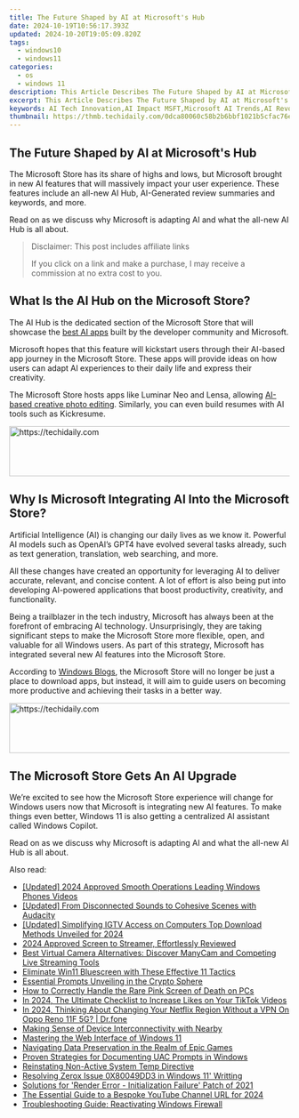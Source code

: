 ```yaml
---
title: The Future Shaped by AI at Microsoft's Hub
date: 2024-10-19T10:56:17.393Z
updated: 2024-10-20T19:05:09.820Z
tags:
  - windows10
  - windows11
categories:
  - os
  - windows 11
description: This Article Describes The Future Shaped by AI at Microsoft's Hub
excerpt: This Article Describes The Future Shaped by AI at Microsoft's Hub
keywords: AI Tech Innovation,AI Impact MSFT,Microsoft AI Trends,AI Revolution MS,Future AI Insight,AI Developments M,Intelligent AI at MS
thumbnail: https://thmb.techidaily.com/0dca80060c58b2b6bbf1021b5cfac76e3fa6cc6f30bafd7ebd2e3f93bc51e809.jpg
---
```


## The Future Shaped by AI at Microsoft's Hub

 The Microsoft Store has its share of highs and lows, but Microsoft brought in new AI features that will massively impact your user experience. These features include an all-new AI Hub, AI-Generated review summaries and keywords, and more.

 Read on as we discuss why Microsoft is adapting AI and what the all-new AI Hub is all about.

>  Disclaimer: This post includes affiliate links
>
>  If you click on a link and make a purchase, I may receive a commission at no extra cost to you.
>

## What Is the AI Hub on the Microsoft Store?

 The AI Hub is the dedicated section of the Microsoft Store that will showcase the [best AI apps](https://www.makeuseof.com/best-ai-web-apps/) built by the developer community and Microsoft.

 Microsoft hopes that this feature will kickstart users through their AI-based app journey in the Microsoft Store. These apps will provide ideas on how users can adapt AI experiences to their daily life and express their creativity.

 The Microsoft Store hosts apps like Luminar Neo and Lensa, allowing [AI-based creative photo editing](https://www.makeuseof.com/best-free-ai-online-photo-editors/). Similarly, you can even build resumes with AI tools such as Kickresume.

<!-- affiliate ads begin -->
<a href="https://laganoo.pxf.io/c/5597632/1528703/16446" target="_top" id="1528703">
  <img src="//a.impactradius-go.com/display-ad/16446-1528703" border="0" alt="https://techidaily.com" width="728" height="90"/>
</a>
<img height="0" width="0" src="https://laganoo.pxf.io/i/5597632/1528703/16446" style="position:absolute;visibility:hidden;" border="0" />
<!-- affiliate ads end -->

## Why Is Microsoft Integrating AI Into the Microsoft Store?

 Artificial Intelligence (AI) is changing our daily lives as we know it. Powerful AI models such as OpenAI’s GPT4 have evolved several tasks already, such as text generation, translation, web searching, and more.

 All these changes have created an opportunity for leveraging AI to deliver accurate, relevant, and concise content. A lot of effort is also being put into developing AI-powered applications that boost productivity, creativity, and functionality.

 Being a trailblazer in the tech industry, Microsoft has always been at the forefront of embracing AI technology. Unsurprisingly, they are taking significant steps to make the Microsoft Store more flexible, open, and valuable for all Windows users. As part of this strategy, Microsoft has integrated several new AI features into the Microsoft Store.

 According to [Windows Blogs](https://blogs.windows.com/windowsdeveloper/2023/05/23/welcoming-ai-to-the-microsoft-store-on-windows/), the Microsoft Store will no longer be just a place to download apps, but instead, it will aim to guide users on becoming more productive and achieving their tasks in a better way.

<!-- affiliate ads begin -->
<a href="https://appsumo.8odi.net/c/5597632/2043618/7443" target="_top" id="2043618">
  <img src="//a.impactradius-go.com/display-ad/7443-2043618" border="0" alt="https://techidaily.com" width="728" height="90"/>
</a>
<img height="0" width="0" src="https://appsumo.8odi.net/i/5597632/2043618/7443" style="position:absolute;visibility:hidden;" border="0" />
<!-- affiliate ads end -->

## The Microsoft Store Gets An AI Upgrade

 We’re excited to see how the Microsoft Store experience will change for Windows users now that Microsoft is integrating new AI features. To make things even better, Windows 11 is also getting a centralized AI assistant called Windows Copilot.

 Read on as we discuss why Microsoft is adapting AI and what the all-new AI Hub is all about.

<ins class="adsbygoogle"
      style="display:block"
      data-ad-client="ca-pub-7571918770474297"
      data-ad-slot="8358498916"
      data-ad-format="auto"
      data-full-width-responsive="true"></ins>
    

<span class="atpl-alsoreadstyle">Also read:</span>
<div><ul>
<li><a href="https://fox-cloud.techidaily.com/updated-2024-approved-smooth-operations-leading-windows-phones-videos/"><u>[Updated] 2024 Approved Smooth Operations Leading Windows Phones Videos</u></a></li>
<li><a href="https://some-knowledge.techidaily.com/updated-from-disconnected-sounds-to-cohesive-scenes-with-audacity/"><u>[Updated] From Disconnected Sounds to Cohesive Scenes with Audacity</u></a></li>
<li><a href="https://instagram-video-files.techidaily.com/updated-simplifying-igtv-access-on-computers-top-download-methods-unveiled-for-2024/"><u>[Updated] Simplifying IGTV Access on Computers Top Download Methods Unveiled for 2024</u></a></li>
<li><a href="https://on-screen-recording.techidaily.com/2024-approved-screen-to-streamer-effortlessly-reviewed/"><u>2024 Approved Screen to Streamer, Effortlessly Reviewed</u></a></li>
<li><a href="https://techtrends.techidaily.com/best-virtual-camera-alternatives-discover-manycam-and-competing-live-streaming-tools/"><u>Best Virtual Camera Alternatives: Discover ManyCam and Competing Live Streaming Tools</u></a></li>
<li><a href="https://win11.techidaily.com/eliminate-win11-bluescreen-with-these-effective-11-tactics/"><u>Eliminate Win11 Bluescreen with These Effective 11 Tactics</u></a></li>
<li><a href="https://tech-revival.techidaily.com/essential-prompts-unveiling-in-the-crypto-sphere/"><u>Essential Prompts Unveiling in the Crypto Sphere</u></a></li>
<li><a href="https://win11.techidaily.com/how-to-correctly-handle-the-rare-pink-screen-of-death-on-pcs/"><u>How to Correctly Handle the Rare Pink Screen of Death on PCs</u></a></li>
<li><a href="https://some-tips.techidaily.com/in-2024-the-ultimate-checklist-to-increase-likes-on-your-tiktok-videos/"><u>In 2024, The Ultimate Checklist to Increase Likes on Your TikTok Videos</u></a></li>
<li><a href="https://phone-solutions.techidaily.com/in-2024-thinking-about-changing-your-netflix-region-without-a-vpn-on-oppo-reno-11f-5g-drfone-by-drfone-virtual-android/"><u>In 2024, Thinking About Changing Your Netflix Region Without a VPN On Oppo Reno 11F 5G? | Dr.fone</u></a></li>
<li><a href="https://win11.techidaily.com/making-sense-of-device-interconnectivity-with-nearby/"><u>Making Sense of Device Interconnectivity with Nearby</u></a></li>
<li><a href="https://win11.techidaily.com/mastering-the-web-interface-of-windows-11/"><u>Mastering the Web Interface of Windows 11</u></a></li>
<li><a href="https://win11.techidaily.com/navigating-data-preservation-in-the-realm-of-epic-games/"><u>Navigating Data Preservation in the Realm of Epic Games</u></a></li>
<li><a href="https://win11.techidaily.com/proven-strategies-for-documenting-uac-prompts-in-windows/"><u>Proven Strategies for Documenting UAC Prompts in Windows</u></a></li>
<li><a href="https://win11.techidaily.com/reinstating-non-active-system-temp-directive/"><u>Reinstating Non-Active System Temp Directive</u></a></li>
<li><a href="https://win11.techidaily.com/resolving-zerox-issue-0x80049dd3-in-windows-11-writting/"><u>Resolving Zerox Issue 0X80049DD3 in Windows 11' Writting</u></a></li>
<li><a href="https://common-error.techidaily.com/solutions-for-render-error-initialization-failure-patch-of-2021/"><u>Solutions for 'Render Error - Initialization Failure' Patch of 2021</u></a></li>
<li><a href="https://facebook-video-share.techidaily.com/the-essential-guide-to-a-bespoke-youtube-channel-url-for-2024/"><u>The Essential Guide to a Bespoke YouTube Channel URL for 2024</u></a></li>
<li><a href="https://win11.techidaily.com/troubleshooting-guide-reactivating-windows-firewall/"><u>Troubleshooting Guide: Reactivating Windows Firewall</u></a></li>
</ul></div>

